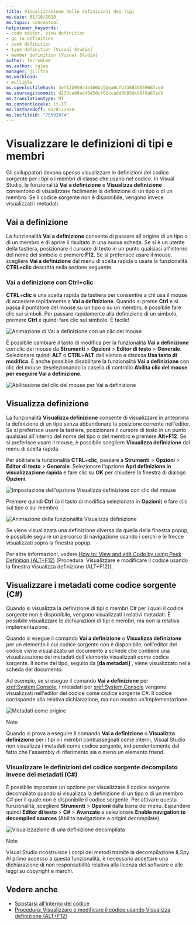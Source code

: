 ```yaml
---
title: Visualizzazione delle definizioni dei tipi
ms.date: 01/10/2018
ms.topic: conceptual
helpviewer_keywords:
- code editor, view definition
- go to definition
- peek definition
- type definition [Visual Studio]
- member definition [Visual Studio]
author: TerryGLee
ms.author: tglee
manager: jillfra
ms.workload:
- multiple
ms.openlocfilehash: 3ef13b959d4e106b451ea0cfb336835059667ce4
ms.sourcegitcommit: d233ca00ad45e50cf62cca0d0b95dc69f0a87ad6
ms.translationtype: MT
ms.contentlocale: it-IT
ms.lasthandoff: 01/01/2020
ms.locfileid: "75592074"
---
```

# <a name="view-type-and-member-definitions"></a>Visualizzare le definizioni di tipi e membri

Gli sviluppatori devono spesso visualizzare le definizioni del codice sorgente per i tipi o i membri di classe che usano nel codice. In Visual Studio, le funzionalità **Vai a definizione** e **Visualizza definizione** consentono di visualizzare facilmente la definizione di un tipo o di un membro. Se il codice sorgente non è disponibile, vengono invece visualizzati i metadati.

## <a name="go-to-definition"></a>Vai a definizione

La funzionalità **Vai a definizione** consente di passare all'origine di un tipo o di un membro e di aprire il risultato in una nuova scheda. Se si è un utente della tastiera, posizionare il cursore di testo in un punto qualsiasi all'interno del nome del simbolo e premere **F12**. Se si preferisce usare il mouse, scegliere **Vai a definizione** dal menu di scelta rapida o usare la funzionalità **CTRL+clic** descritta nella sezione seguente.

### <a name="ctrl-click-go-to-definition"></a>Vai a definizione con Ctrl+clic

**CTRL**+**clic** è una scelta rapida da tastiera per consentire a chi usa il mouse di accedere rapidamente a **Vai a definizione**. Quando si preme **Ctrl** e si passa il puntatore del mouse su un tipo o su un membro, è possibile fare clic sui simboli. Per passare rapidamente alla definizione di un simbolo, premere **Ctrl** e quindi fare clic sul simbolo. È facile!

![Animazione di Vai a definizione con un clic del mouse](../ide/media/click_gotodef.gif)

È possibile cambiare il tasto di modifica per la funzionalità **Vai a definizione** con clic del mouse da **Strumenti** > **Opzioni** > **Editor di testo** > **Generale**. Selezionare quindi **ALT** o **CTRL**+**ALT** dall'elenco a discesa **Usa tasto di modifica**. È anche possibile disabilitare la funzionalità **Vai a definizione** con clic del mouse deselezionando la casella di controllo **Abilita clic del mouse per eseguire Vai a definizione**.

![Abilitazione del clic del mouse per Vai a definizione](../ide/media/editor_options_mouse_click_gotodef.png)

## <a name="peek-definition"></a>Visualizza definizione

La funzionalità **Visualizza definizione** consente di visualizzare in anteprima la definizione di un tipo senza abbandonare la posizione corrente nell'editor. Se si preferisce usare la tastiera, posizionare il cursore di testo in un punto qualsiasi all'interno del nome del tipo o del membro e premere **Alt+F12**. Se si preferisce usare il mouse, è possibile scegliere **Visualizza definizione** dal menu di scelta rapida.

Per abilitare la funzionalità **CTRL**+**clic**, passare a **Strumenti** > **Opzioni** > **Editor di testo** > **Generale**. Selezionare l'opzione **Apri definizione in visualizzazione rapida** e fare clic su **OK** per chiudere la finestra di dialogo **Opzioni**.

![Impostazione dell'opzione Visualizza definizione con clic del mouse](../ide/media/editor_options_peek_view.png)

Premere quindi **Ctrl** (o il tasto di modifica selezionato in **Opzioni**) e fare clic sul tipo o sul membro.

![Animazione della funzionalità Visualizza definizione](../ide/media/peek_definition.gif)

Se viene visualizzata una definizione diversa da quella della finestra popup, è possibile seguire un percorso di navigazione usando i cerchi e le frecce visualizzati sopra la finestra popup.

Per altre informazioni, vedere [How to: View and edit Code by using Peek Definition (ALT+F12)](how-to-view-and-edit-code-by-using-peek-definition-alt-plus-f12.md) (Procedura: Visualizzare e modificare il codice usando la finestra Visualizza definizione (ALT+F12)).

## <a name="view-metadata-as-source-code-c"></a>Visualizzare i metadati come codice sorgente (C#)

Quando si visualizza la definizione di tipi o membri C# per i quali il codice sorgente non è disponibile, vengono visualizzati i relativi metadati. È possibile visualizzare le dichiarazioni di tipi e membri, ma non la relativa implementazione.

Quando si esegue il comando **Vai a definizione** o **Visualizza definizione** per un elemento il cui codice sorgente non è disponibile, nell'editor del codice viene visualizzato un documento a schede che contiene una visualizzazione dei metadati dell'elemento visualizzati come codice sorgente. Il nome del tipo, seguito da **[da metadati]** , viene visualizzato nella scheda del documento.

Ad esempio, se si esegue il comando **Vai a definizione** per <xref:System.Console>, i metadati per <xref:System.Console> vengono visualizzati nell'editor del codice come codice sorgente C#. Il codice corrisponde alla relativa dichiarazione, ma non mostra un'implementazione.

![Metadati come origine](../ide/media/metadatasource.png)

> [!NOTE]
> Quando si prova a eseguire il comando **Vai a definizione** o **Visualizza definizione** per i tipi o i membri contrassegnati come interni, Visual Studio non visualizza i metadati come codice sorgente, indipendentemente dal fatto che l'assembly di riferimento sia o meno un elemento friend.

### <a name="view-decompiled-source-definitions-instead-of-metadata-c"></a>Visualizzare le definizioni del codice sorgente decompilato invece dei metadati (C#)

È possibile impostare un'opzione per visualizzare il codice sorgente decompilato quando si visualizza la definizione di un tipo o di un membro C# per il quale non è disponibile il codice sorgente. Per attivare questa funzionalità, scegliere **Strumenti** > **Opzioni** dalla barra dei menu. Espandere quindi **Editor di testo** > **C#**  > **Avanzate** e selezionare **Enable navigation to decompiled sources** (Abilita navigazione a origini decompilate).

![Visualizzazione di una definizione decompilata](media/go-to-definition-decompiled-sources.png)

> [!NOTE]
> Visual Studio ricostruisce i corpi dei metodi tramite la decompilazione ILSpy. Al primo accesso a questa funzionalità, è necessario accettare una dichiarazione di non responsabilità relativa alla licenza del software e alle leggi su copyright e marchi.

## <a name="see-also"></a>Vedere anche

- [Spostarsi all'interno del codice](../ide/navigating-code.md)
- [Procedura: Visualizzare e modificare il codice usando Visualizza definizione (ALT+F12)](how-to-view-and-edit-code-by-using-peek-definition-alt-plus-f12.md)
